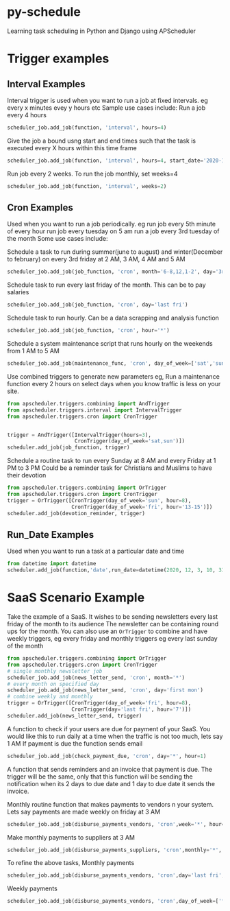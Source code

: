 # py-schedule
Learning task scheduling in Python and Django using APScheduler

# Trigger examples

## Interval Examples
Interval trigger is used when you want to run a job
at fixed intervals. eg every x minutes evey y hours etc
Sample use cases include:
Run a job every 4 hours
```python
scheduler_job.add_job(function, 'interval', hours=4)
```
Give the job a bound usng start and end times such that the task is executed every X hours within this time frame
```python
scheduler_job.add_job(function, 'interval', hours=4, start_date='2020-11-11 09:00:00', end_date='2021-01-25 11:00:00'
```
Run job every 2 weeks. To run the job monthly, set weeks=4
```python
scheduler_job.add_job(function, 'interval', weeks=2)
```
## Cron Examples
Used when you want to run a job periodically.
eg run job every 5th minute of every hour
run job every tuesday on 5 am
run a job every 3rd tuesday of the month
Some use cases include:

Schedule a task to run during summer(june to august) and winter(December to february)
on every 3rd friday at 2 AM, 3 AM, 4 AM and 5 AM
```python
scheduler_job.add_job(job_function, 'cron', month='6-8,12,1-2', day='3rd fri', hour='2-5')
```

Schedule task to run every last friday of the month. This can be to pay salaries
```python
scheduler_job.add_job(job_function, 'cron', day='last fri')
```

Schedule task to run hourly. Can be a data scrapping and analysis function
```python
scheduler_job.add_job(job_function, 'cron', hour='*')
```

Schedule a system maintenance script that runs hourly on the weekends from 1 AM to 5 AM
```python
scheduler_job.add_job(maintenance_func, 'cron', day_of_week=['sat','sun'],hour=1-5')
```

Use combined triggers to generate new parameters eg,
Run a maintenance function every 2 hours on select days when you know traffic is less on your site.
```python
from apscheduler.triggers.combining import AndTrigger
from apscheduler.triggers.interval import IntervalTrigger
from apscheduler.triggers.cron import CronTrigger


trigger = AndTrigger([IntervalTrigger(hours=3),
                      CronTrigger(day_of_week='sat,sun')])
scheduler.add_job(job_function, trigger)
```
Schedule a routine task to run every Sunday at 8 AM and every Friday at 1 PM to 3 PM
Could be a reminder task for Christians and Muslims to have their devotion
```python
from apscheduler.triggers.combining import OrTrigger
from apscheduler.triggers.cron import CronTrigger
trigger = OrTrigger([CronTrigger(day_of_week='sun', hour=8),
                     CronTrigger(day_of_week='fri', hour='13-15')])
scheduler.add_job(devotion_reminder, trigger)
```
## Run_Date Examples
Used when you want to run a task at a particular date and time
```python
from datetime import datetime
scheduler.add_job(function,'date',run_date=datetime(2020, 12, 3, 10, 31, 0))
```
# SaaS Scenario Example
Take the example of a SaaS. It wishes to be sending newsletters every last friday of the month to its audience
The newsletter can be containing round ups for the month. You can also use an `OrTrigger` to combine
and have weekly triggers, eg every friday and monthly triggers eg every last sunday of the month
```python
from apscheduler.triggers.combining import OrTrigger
from apscheduler.triggers.cron import CronTrigger
# single monthly newsletter job
scheduler_job.add_job(news_letter_send, 'cron', month='*')
# every month on specified day
scheduler_job.add_job(news_letter_send, 'cron', day='first mon')
# combine weekly and monthly
trigger = OrTrigger([CronTrigger(day_of_week='fri', hour=8),
                     CronTrigger(day='last fri', hour='7')])
scheduler.add_job(news_letter_send, trigger)
```

A function to check if your users are due for payment of your SaaS.
You would like this to run daily at a time when the traffic is not too much, lets say 1 AM
If payment is due the function sends email
```python
scheduler_job.add_job(check_payment_due, 'cron', day='*', hour=1)
```

A function that sends reminders and an invoice that payment is due.
The trigger will be the same, only that this function will be sending the notification when its 
2 days to due date and 1 day to due date it sends the invoice.

Monthly routine function that makes payments to vendors n your system. Lets say payments are made weekly on friday at 3 AM
```python
scheduler_job.add_job(disburse_payments_vendors, 'cron',week='*', hour=3)
```
Make monthly payments to suppliers at 3 AM
```python
scheduler_job.add_job(disburse_payments_suppliers, 'cron',monthly='*', hour=3)
```

To refine the above tasks, 
Monthly payments
```python
scheduler_job.add_job(disburse_payments_vendors, 'cron',day='last fri', hour=3)
```

Weekly payments
```python
scheduler_job.add_job(disburse_payments_vendors, 'cron',day_of_week=['fri'], hour=3)
```